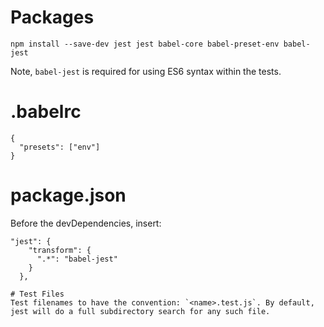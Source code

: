 <!-- TITLE: Jest -->
<!-- SUBTITLE: Adding Jest to a node project -->

# Packages
```text
npm install --save-dev jest jest babel-core babel-preset-env babel-jest
```

Note, `babel-jest` is required for using ES6 syntax within the tests.
# .babelrc
```text
{
  "presets": ["env"]
}
```

# package.json
Before the devDependencies, insert:
```text
"jest": {
    "transform": {
      ".*": "babel-jest"
    }
  },
  ```
	
	# Test Files
	Test filenames to have the convention: `<name>.test.js`. By default, jest will do a full subdirectory search for any such file.
	